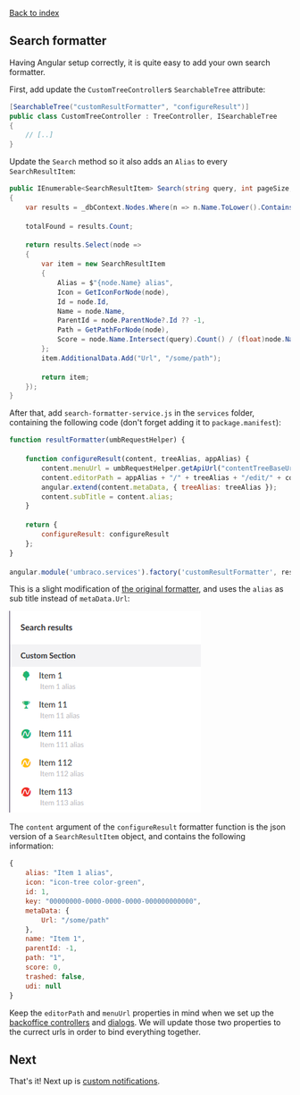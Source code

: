 ﻿[Back to index](index.md)

## Search formatter

Having Angular setup correctly, it is quite easy to add your own search
formatter. 

First, add update the `CustomTreeController`s `SearchableTree` attribute:

```cs
[SearchableTree("customResultFormatter", "configureResult")]
public class CustomTreeController : TreeController, ISearchableTree
{
    // [..]
}
```

Update the `Search` method so it also adds an `Alias` to every `SearchResultItem`:

```cs
public IEnumerable<SearchResultItem> Search(string query, int pageSize, long pageIndex, out long totalFound, string searchFrom = null)
{
    var results = _dbContext.Nodes.Where(n => n.Name.ToLower().Contains(query.ToLower())).ToList();

    totalFound = results.Count;

    return results.Select(node =>
    {
        var item = new SearchResultItem
        {
            Alias = $"{node.Name} alias",
            Icon = GetIconForNode(node),
            Id = node.Id,
            Name = node.Name,
            ParentId = node.ParentNode?.Id ?? -1,
            Path = GetPathForNode(node),
            Score = node.Name.Intersect(query).Count() / (float)node.Name.Length
        };
        item.AdditionalData.Add("Url", "/some/path");

        return item;
    });
}
```

After that, add `search-formatter-service.js` in the `services` folder, containing
the following code (don't forget adding it to `package.manifest`):

```js
function resultFormatter(umbRequestHelper) {
    
    function configureResult(content, treeAlias, appAlias) {
        content.menuUrl = umbRequestHelper.getApiUrl("contentTreeBaseUrl", "GetMenu", [{ id: content.id }, { application: appAlias }]);
        content.editorPath = appAlias + "/" + treeAlias + "/edit/" + content.id;
        angular.extend(content.metaData, { treeAlias: treeAlias });
        content.subTitle = content.alias;
    }

    return {
        configureResult: configureResult
    };
}

angular.module('umbraco.services').factory('customResultFormatter', resultFormatter);
```

This is a slight modification of [the original formatter](https://github.com/umbraco/Umbraco-CMS/blob/e0025db56d52b770d2b3aedbd48a3b804fd15ef0/src/Umbraco.Web.UI.Client/src/common/services/searchresultformatter.service.js#L9),
and uses the `alias` as sub title instead of `metaData.Url`:

![Formatted](images/search2.png)

The `content` argument of the `configureResult` formatter function is the
json version of a `SearchResultItem` object, and contains the following
information:

```js
{
    alias: "Item 1 alias",
    icon: "icon-tree color-green",
    id: 1,
    key: "00000000-0000-0000-0000-000000000000",
    metaData: {
        Url: "/some/path"
    },
    name: "Item 1",
    parentId: -1,
    path: "1",
    score: 0,
    trashed: false,
    udi: null
}
```

Keep the `editorPath` and `menuUrl` properties in mind when we set up the
[backoffice controllers](custom_controllers.md) and [dialogs](custom_dialogs.md).
We will update those two properties to the currect urls in order to bind everything
together.

## Next

That's it! Next up is [custom notifications](custom_notifications.md).